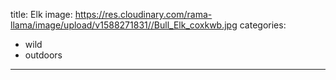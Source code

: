 title: Elk
image: https://res.cloudinary.com/rama-llama/image/upload/v1588271831//Bull_Elk_coxkwb.jpg
categories:
  - wild
  - outdoors
---
